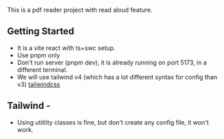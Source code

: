 This is a pdf reader project with read aloud feature.

## Getting Started
- It is a vite react with ts+swc setup.
- Use pnpm only
- Don't run server (pnpm dev), it is already running on port 5173, in a different terminal.
- We will use tailwind v4 (which has a lot different syntax for config than v3) [tailwindcss](https://tailwindcss.com/docs/installation/using-vite)

## Tailwind -
- Using utitlity classes is fine, but don't create any config file, it won't work.
